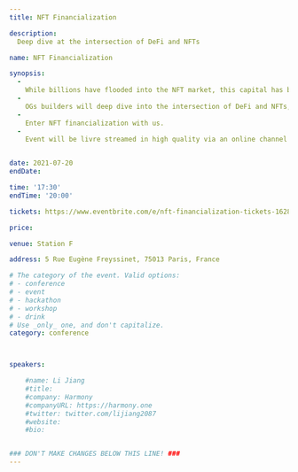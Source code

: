 ```yaml
---
title: NFT Financialization

description: 
  Deep dive at the intersection of DeFi and NFTs

name: NFT Financialization

synopsis:
  -
    While billions have flooded into the NFT market, this capital has barely been supported by financial products. 
  -
    OGs builders will deep dive into the intersection of DeFi and NFTs, discussing the future of a raising giant, where all form of tokenized capital are actionable.
  -
    Enter NFT financialization with us.
  -
    Event will be livre streamed in high quality via an online channel to be announced later


date: 2021-07-20
endDate:

time: '17:30'
endTime: '20:00'

tickets: https://www.eventbrite.com/e/nft-financialization-tickets-162883943259

price: 

venue: Station F

address: 5 Rue Eugène Freyssinet, 75013 Paris, France

# The category of the event. Valid options:
# - conference
# - event
# - hackathon
# - workshop
# - drink
# Use _only_ one, and don't capitalize.
category: conference



speakers:

    #name: Li Jiang
    #title: 
    #company: Harmony
    #companyURL: https://harmony.one
    #twitter: twitter.com/lijiang2087
    #website:
    #bio: 


### DON'T MAKE CHANGES BELOW THIS LINE! ###
---
```

<!-- ### DON'T MAKE CHANGES BELOW THIS LINE! ### -->

<Event-Content/>
